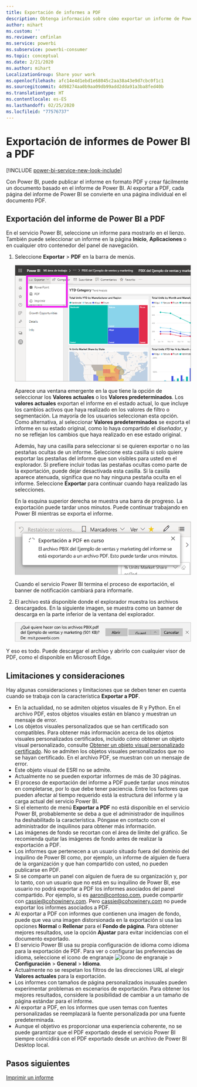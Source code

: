 ```yaml
---
title: Exportación de informes a PDF
description: Obtenga información sobre cómo exportar un informe de Power BI a PDF.
author: mihart
ms.custom: ''
ms.reviewer: cmfinlan
ms.service: powerbi
ms.subservice: powerbi-consumer
ms.topic: conceptual
ms.date: 2/21/2020
ms.author: mihart
LocalizationGroup: Share your work
ms.openlocfilehash: afc14e4d1ebd1e68045c2aa38a43e9d7cbc0f1c1
ms.sourcegitcommit: 4d98274aa0b9aa09db99add2dda91a3ba8fed40b
ms.translationtype: HT
ms.contentlocale: es-ES
ms.lasthandoff: 02/25/2020
ms.locfileid: "77576737"
---
```

# <a name="export-reports-from-power-bi-to-pdf"></a>Exportación de informes de Power BI a PDF

[!INCLUDE [power-bi-service-new-look-include](../includes/power-bi-service-new-look-include.md)]

Con Power BI, puede publicar el informe en formato PDF y crear fácilmente un documento basado en el informe de Power BI. Al exportar a PDF, cada página del informe de Power BI se convierte en una página individual en el documento PDF.

## <a name="export-your-power-bi-report-to-pdf"></a>Exportación del informe de Power BI a PDF
En el servicio Power BI, seleccione un informe para mostrarlo en el lienzo. También puede seleccionar un informe en la página **Inicio**, **Aplicaciones** o en cualquier otro contenedor del panel de navegación.

1. Seleccione **Exportar** > **PDF** en la barra de menús.

    ![Selección de Exportar en la barra de menús](media/end-user-pdf/power-bi-export.png)

    Aparece una ventana emergente en la que tiene la opción de seleccionar los **Valores actuales** o los **Valores predeterminados**. Los **valores actuales** exportan el informe en el estado actual, lo que incluye los cambios activos que haya realizado en los valores de filtro o segmentación. La mayoría de los usuarios seleccionan esta opción. Como alternativa, al seleccionar **Valores predeterminados** se exporta el informe en su estado original, como lo haya compartido el *diseñador*, y no se reflejan los cambios que haya realizado en ese estado original.
    
    Además, hay una casilla para seleccionar si se quieren exportar o no las pestañas ocultas de un informe. Seleccione esta casilla si solo quiere exportar las pestañas del informe que son visibles para usted en el explorador. Si prefiere incluir todas las pestañas ocultas como parte de la exportación, puede dejar desactivada esta casilla. Si la casilla aparece atenuada, significa que no hay ninguna pestaña oculta en el informe. Seleccione **Exportar** para continuar cuando haya realizado las selecciones.
    
    En la esquina superior derecha se muestra una barra de progreso. La exportación puede tardar unos minutos. Puede continuar trabajando en Power BI mientras se exporta el informe.

    ![Mensaje de progreso de la exportación](media/end-user-pdf/power-bi-export-progress.png)

    Cuando el servicio Power BI termina el proceso de exportación, el banner de notificación cambiará para informarle.

2. El archivo está disponible donde el explorador muestra los archivos descargados. En la siguiente imagen, se muestra como un banner de descarga en la parte inferior de la ventana del explorador.

    ![Ubicación del archivo descargado](media/end-user-pdf/power-bi-export-done.png)

Y eso es todo. Puede descargar el archivo y abrirlo con cualquier visor de PDF, como el disponible en Microsoft Edge.


## <a name="limitations-and-considerations"></a>Limitaciones y consideraciones
Hay algunas consideraciones y limitaciones que se deben tener en cuenta cuando se trabaja con la característica **Exportar a PDF**.

* En la actualidad, no se admiten objetos visuales de R y Python. En el archivo PDF, estos objetos visuales están en blanco y muestran un mensaje de error. 
* Los objetos visuales personalizados que se han certificado son compatibles. Para obtener más información acerca de los objetos visuales personalizados certificados, incluido cómo obtener un objeto visual personalizado, consulte [Obtener un objeto visual personalizado certificado](../developer/power-bi-custom-visuals-certified.md). No se admiten los objetos visuales personalizados que no se hayan certificado. En el archivo PDF, se muestran con un mensaje de error.
* Este objeto visual de ESRI no se admite.
* Actualmente no se pueden exportar informes de más de 30 páginas.
* El proceso de exportación del informe a PDF puede tardar unos minutos en completarse, por lo que debe tener paciencia. Entre los factores que pueden afectar al tiempo requerido está la estructura del informe y la carga actual del servicio Power BI.
* Si el elemento de menú **Exportar a PDF** no está disponible en el servicio Power BI, probablemente se deba a que el administrador de inquilinos ha deshabilitado la característica. Póngase en contacto con el administrador de inquilinos para obtener más información.
* Las imágenes de fondo se recortan con el área de límite del gráfico. Se recomienda quitar las imágenes de fondo antes de realizar la exportación a PDF.
* Los informes que pertenecen a un usuario situado fuera del dominio del inquilino de Power BI como, por ejemplo, un informe de alguien de fuera de la organización y que han compartido con usted, no pueden publicarse en PDF.
* Si se comparte un panel con alguien de fuera de su organización y, por lo tanto, con un usuario que no está en su inquilino de Power BI, ese usuario no podrá exportar a PDF los informes asociados del panel compartido. Por ejemplo, si es aaron@contoso.com, puede compartir con cassie@cohowinery.com. Pero cassie@cohowinery.com no puede exportar los informes asociados a PDF.
* Al exportar a PDF con informes que contienen una imagen de fondo, puede que vea una imagen distorsionada en la exportación si usa las opciones **Normal** o **Rellenar** para el **Fondo de página**. Para obtener mejores resultados, use la opción **Ajustar** para evitar incidencias con el documento exportado.
* El servicio Power BI usa su propia configuración de idioma como idioma para la exportación de PDF. Para ver o configurar las preferencias de idioma, seleccione el icono de engranaje ![Icono de engranaje](media/end-user-powerpoint/power-bi-settings-icon.png) > **Configuración** > **General** > **Idioma**.
* Actualmente no se respetan los filtros de las direcciones URL al elegir **Valores actuales** para la exportación.
* Los informes con tamaños de página personalizados inusuales pueden experimentar problemas en escenarios de exportación. Para obtener los mejores resultados, considere la posibilidad de cambiar a un tamaño de página estándar para el informe.
* Al exportar a PDF, en los informes que usen temas con fuentes personalizadas se reemplazará la fuente personalizada por una fuente predeterminada.
* Aunque el objetivo es proporcionar una experiencia coherente, no se puede garantizar que el PDF exportado desde el servicio Power BI siempre coincidirá con el PDF exportado desde un archivo de Power BI Desktop local.

## <a name="next-steps"></a>Pasos siguientes
[Imprimir un informe](end-user-print.md)
